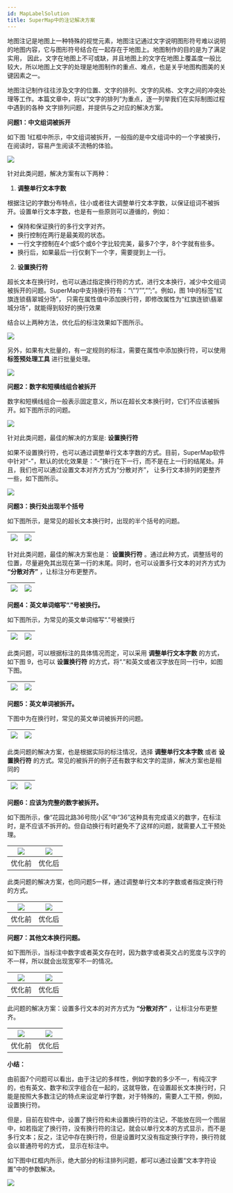 ```yaml
---
id: MapLabelSolution
title: SuperMap中的注记解决方案
---
```

地图注记是地图上一种特殊的视觉元素，地图注记通过文字说明图形符号难以说明的地图内容，它与图形符号结合在一起存在于地图上。地图制作的目的是为了满足实用，
因此，文字在地图上不可或缺，并且地图上的文字在地图上覆盖度一般比较大，所以地图上文字的处理是地图制作的重点、难点，也是关乎地图构图美的关键因素之一。

地图注记制作往往涉及文字的位置、文字的排列、文字的风格、文字之间的冲突处理等工作。本篇文章中，将以“文字的排列”为重点，逐一列举我们在实际制图过程中遇到的各种
文字排列问题，并提供与之对应的解决方案。

**问题1：中文组词被拆开**

如下图 1红框中所示，中文组词被拆开，一般指的是中文组词中的一个字被换行，在阅读时，容易产生阅读不流畅的体验。

![](img/Question1.png)  


针对此类问题，解决方案有以下两种：

  1. **调整单行文本字数**

根据注记的字数分布特点，往小或者往大调整单行文本字数，以保证组词不被拆开。设置单行文本字数，也是有一些原则可以遵循的，例如：

  * 保持和保证换行的多行文字对齐。
  * 换行控制在两行是最美观的状态。
  * 一行文字控制在4个或5个或6个字比较完美，最多7个字，8个字就有些多。
  * 换行后，如果最后一行仅剩下一个字，需要提到上一行。
  2. **设置换行符**

超长文本在换行时，也可以通过指定换行符的方式，进行文本换行，减少中文组词被拆开的问题。SuperMap中支持换行符有：“\””/””,””;”。例如，图
1中的标签“红旗连锁翡翠城分场”， 只需在属性值中添加换行符，即修改属性为“红旗连锁\翡翠城分场”，就能得到较好的换行效果

结合以上两种方法，优化后的标注效果如下图所示。

![](img/Question1_Result.png)  


另外，如果有大批量的，有一定规则的标注，需要在属性中添加换行符，可以使用 **标签预处理工具** 进行批量处理。

![](img/Question1_solution.png)  


**问题2：数字和短横线组合被拆开**

数字和短横线组合一般表示固定意义，所以在超长文本换行时，它们不应该被拆开。如下图所示的问题。

![](img/Question2.png)  


针对此类问题，最佳的解决的方案是: **设置换行符**

如果不设置换行符，也可以通过调整单行文本字数的方式。目前，SuperMap软件中针对“-”，默认的优化效果是：“-”换行在下一行，而不是在上一行的结尾处。并且，我们也可以通过设置文本对齐方式为“分散对齐”，
让多行文本排列的更整齐一些，如下图所示。

![](img/Question2_Result.png)  


**问题3：换行处出现半个括号**

如下图所示，是常见的超长文本换行时，出现的半个括号的问题。

![](img/Question3_1.png)| ![](img/Question3_2.png)  
---|---  
 

针对此类问题，最佳的解决方案也是： **设置换行符** 。通过此种方式，调整括号的位置，尽量避免其出现在第一行的末尾。同时，也可以设置多行文本的对齐方式为
**“分散对齐”** ，让标注分布更整齐。

![](img/Question3_Result_1.png)| ![](img/Question3_Result_2.png)  
---|---  

**问题4：英文单词缩写“.”号被换行。**

如下图所示，为常见的英文单词缩写“.”号被换行

![](img/Question4_1.png)| ![](img/Question4_2.png)  
---|---  


此类问题，可以根据标注的具体情况而定，可以采用 **调整单行文本字数** 的方式，如下图 9，也可以 **设置换行符**
的方式，将“.”和英文或者汉字放在同一行中，如图下图。

![](img/Question4_Result_1.png)| ![](img/Question4_Result_2.png)  
---|---  


**问题5：英文单词被拆开。**

下图中为在换行时，常见的英文单词被拆开的问题。

![](img/Question5_1.png)| ![](img/Question5_2.png)  
---|---  
  

此类问题的解决方案，也是根据实际的标注情况，选择 **调整单行文本字数** 或者 **设置换行符**
的方式。常见的被拆开的例子还有数字和文字的混排，解决方案也是相同的

![](img/Question5_Result_1.png)| ![](img/Question5_Result_2.png)  
---|---  


**问题6：应该为完整的数字被拆开。**

如下图所示，像“花园北路36号院小区”中“36”这种具有完成语义的数字，在标注时，是不应该不拆开的。但自动换行有时避免不了这样的问题，就需要人工干预处理。

![](img/Question6_1.png)| ![](img/Question6_2.png)  
---|---   
 优化前|优化后   

此类问题的解决方案，也同问题5一样，通过调整单行文本的字数或者指定换行符的方式。

![](img/Question6_Result_1.png)| ![](img/Question6_Result_2.png)  
---|---  
 优化前|优化后   


**问题7：其他文本换行问题。**

如下图所示，当标注中数字或者英文存在时，因为数字或者英文占的宽度与汉字的不一样，所以就会出现宽窄不一的情况。

![](img/Question7_1.png)| ![](img/Question7_1.png)  
---|---  
 优化前|优化后   

此问题的解决方案：设置多行文本的对齐方式为 **“分散对齐”** ，让标注分布更整齐。

![](img/Question7_Result_1.png)| ![](img/Question7_Result_2.png)  
---|---
 优化前|优化后  


**小结：**

由前面7个问题可以看出，由于注记的多样性，例如字数的多少不一，有纯汉字的，也有英文、数字和汉字组合在一起的，这就导致，在设置超长文本换行时，只能是按照大多数注记的特点来设定单行字数，对于特殊的，需要人工干预，例如，设置换行符。

但是，目前在软件中，设置了换行符和未设置换行符的注记，不能放在同一个图层中，如若指定了换行符，没有换行符的注记，就会以单行文本的方式显示，而不是多行文本；反之，注记中存在换行符，但是设置时又没有指定换行字符，换行符就会以普通符号的方式，
显示在标注中。

如下图中红框内所示，绝大部分的标注排列问题，都可以通过设置“文本字符设置”中的参数解决。

![](img/solution.png)  


